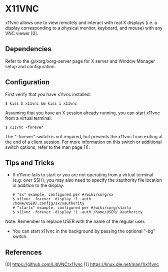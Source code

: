X11VNC
======

x11vnc allows one to view remotely and interact with real X displays (i.e. a
display corresponding to a physical monitor, keyboard, and mouse) with any VNC
viewer [0].

Dependencies
------------

Refer to the @/xorg/xorg-server page for X server and Window Manager setup and
configuration.

Configuration
-------------

First verify that you have x11vnc installed:

    $ kiss b x11vnc && kiss i x11vnc

Assuming that you have an X session already running, you can start x11vnc from
a virtual terminal:

    $ x11vnc -forever

The "-forever" switch is not required, but prevents the x11vnc from exiting at
the end of a client session. For more information on this switch or additional
switch options, refer to the man page [1].

Tips and Tricks
---------------

*   If x11vnc fails to start or you are not operating from a virtual terminal
    (e.g. over SSH), you may also need to specify the xauthority file location
    in addition to the display:

        # "sx" example, configured per #/wiki/xorg/sx
        $ x11vnc -forever -display :1 -auth /home/USER/.config/sx/xauthority
        # "startx" example, configured per #/wiki/xorg/startx
        $ x11vnc -forever -display :1 -auth /home/USER/.Xauthority

Note: Remember to replace USER with the name of the regular user.

*   You can start x11vnc in the background by passing the optional "-bg" switch.

References
----------

[0] https://github.com/LibVNC/x11vnc
[1] https://linux.die.net/man/1/x11vnc

